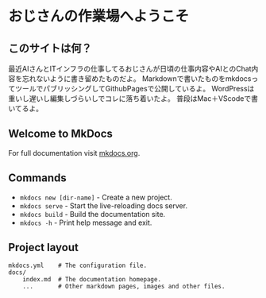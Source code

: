 # おじさんの作業場へようこそ

## このサイトは何？

最近AIさんとITインフラの仕事してるおじさんが日頃の仕事内容やAIとのChat内容を忘れないように書き留めたものだよ。 Markdownで書いたものをmkdocsってツールでパブリッシングしてGithubPagesで公開しているよ。
WordPressは重いし遅いし編集しづらいしでコレに落ち着いたよ。
普段はMac＋VScodeで書いてるよ。

## Welcome to MkDocs

For full documentation visit [mkdocs.org](https://www.mkdocs.org).

## Commands

* `mkdocs new [dir-name]` - Create a new project.
* `mkdocs serve` - Start the live-reloading docs server.
* `mkdocs build` - Build the documentation site.
* `mkdocs -h` - Print help message and exit.

## Project layout

    mkdocs.yml    # The configuration file.
    docs/
        index.md  # The documentation homepage.
        ...       # Other markdown pages, images and other files.
